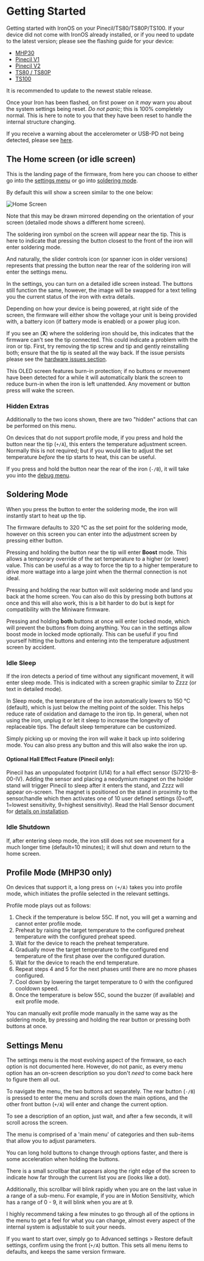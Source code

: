 # Getting Started

Getting started with IronOS on your Pinecil/TS80/TS80P/TS100.
If your device did not come with IronOS already installed, or if you need to update to the latest version; please see the flashing guide for your device:

- [MHP30](https://ralim.github.io/IronOS/Flashing/MHP30)
- [Pinecil V1](https://ralim.github.io/IronOS/Flashing/Pinecil%20V1/)
- [Pinecil V2](https://ralim.github.io/IronOS/Flashing/Pinecil%20V2/)
- [TS80 / TS80P](https://ralim.github.io/IronOS/Flashing/TS80%28P%29/)
- [TS100](https://ralim.github.io/IronOS/Flashing/TS100)

It is recommended to update to the newest stable release.

Once your Iron has been flashed, on first power on it _may_ warn you about the system settings being reset.
_Do not panic_; this is 100% completely normal. This is here to note to you that they have been reset to handle the internal structure changing.

If you receive a warning about the accelerometer or USB-PD not being detected, please see [here](https://ralim.github.io/IronOS/HardwareIssues/).

## The Home screen (or idle screen)

This is the landing page of the firmware, from here you can choose to either go into the [settings menu](#Settings-Menu) or go into [soldering mode](#Soldering-Mode).

By default this will show a screen similar to the one below:

![Home Screen](https://raw.githubusercontent.com/Ralim/IronOS/dev/Documentation/images/HomeScreen.png)

Note that this may be drawn mirrored depending on the orientation of your screen (detailed mode shows a different home screen).

The soldering iron symbol on the screen will appear near the tip. This is here to indicate that pressing the button closest to the front of the iron will enter soldering mode.

And naturally, the slider controls icon (or spanner icon in older versions) represents that pressing the button near the rear of the soldering iron will enter the settings menu.

In the settings, you can turn on a detailed idle screen instead. The buttons still function the same, however, the image will be swapped for a text telling you the current status of the iron with extra details.

Depending on how your device is being powered, at right side of the screen, the firmware will either show the voltage your unit is being provided with, a battery icon (if battery mode is enabled) or a power plug icon.

If you see an (**X**) where the soldering iron should be, this indicates that the firmware can't see the tip connected. This could indicate a problem with the iron or tip. First, try removing the tip screw and tip and gently reinstalling both; ensure that the tip is seated all the way back. If the issue persists please see the [hardware issues section](https://ralim.github.io/IronOS/HardwareIssues/).

This OLED screen features burn-in protection; if no buttons or movement have been detected for a while it will automatically blank the screen to reduce burn-in when the iron is left unattended. Any movement or button press will wake the screen.

### Hidden Extras

Additionally to the two icons shown, there are two "hidden" actions that can be performed on this menu.

On devices that do not support profile mode, if you press and hold the button near the tip (`+/A`), this enters the temperature adjustment screen. Normally this is not required; but if you would like to adjust the set temperature _before_ the tip starts to heat, this can be useful.

If you press and hold the button near the rear of the iron (`-/B`), it will take you into the [debug menu](https://ralim.github.io/IronOS/DebugMenu/).

## Soldering Mode

When you press the button to enter the soldering mode, the iron will instantly start to heat up the tip.

The firmware defaults to 320 °C as the set point for the soldering mode, however on this screen you can enter into the adjustment screen by pressing either button.

Pressing and holding the button near the tip will enter **Boost** mode. This allows a temporary override of the set temperature to a higher (or lower) value. This can be useful as a way to force the tip to a higher temperature to drive more wattage into a large joint when the thermal connection is not ideal.

Pressing and holding the rear button will exit soldering mode and land you back at the home screen. You can also do this by pressing both buttons at once and this will also work, this is a bit harder to do but is kept for compatibility with the Miniware firmware.

Pressing and holding **both** buttons at once will enter locked mode, which will prevent the buttons from doing anything. You can in the settings allow boost mode in locked mode optionally. This can be useful if you find yourself hitting the buttons and entering into the temperature adjustment screen by accident.

### Idle Sleep

If the iron detects a period of time without any significant movement, it will enter sleep mode. This is indicated with a screen graphic similar to Zzzz (or text in detailed mode).

In Sleep mode, the temperature of the iron automatically lowers to 150 °C (default), which is just below the melting point of the solder. This helps reduce rate of oxidation and damage to the iron tip. In general, when not using the iron, unplug it or let it sleep to increase the longevity of replaceable tips. The default sleep temperature can be customized.

Simply picking up or moving the iron will wake it back up into soldering mode. You can also press any button and this will also wake the iron up.

#### Optional Hall Effect Feature (Pinecil only):

Pinecil has an unpopulated footprint (U14) for a hall effect sensor (Si7210-B-00-IV). Adding the sensor and placing a neodymium magnet on the holder stand will trigger Pinecil to sleep after it enters the stand, and Zzzz will appear on-screen. The magnet is positioned on the stand in proximity to the sensor/handle which then activates one of 10 user defined settings (0=off, 1=lowest sensitivity, 9=highest sensitivity). Read the Hall Sensor document for [details on installation](https://ralim.github.io/IronOS/HallSensor/).

### Idle Shutdown

If, after entering sleep mode, the iron still does not see movement for a much longer time (default=10 minutes); it will shut down and return to the home screen.

## Profile Mode (MHP30 only)

On devices that support it, a long press on `(+/A)` takes you into profile mode, which initiates the profile selected in the relevant settings.

Profile mode plays out as follows:

1. Check if the temperature is below 55C. If not, you will get a warning and cannot enter profile mode.
2. Preheat by raising the target temperature to the configured preheat temperature with the configured preheat speed.
3. Wait for the device to reach the preheat temperature.
4. Gradually move the target temperature to the configured end temperature of the first phase over the configured duration. 
5. Wait for the device to reach the end temperature. 
6. Repeat steps 4 and 5 for the next phases until there are no more phases configured.
7. Cool down by lowering the target temperature to 0 with the configured cooldown speed. 
8. Once the temperature is below 55C, sound the buzzer (if available) and exit profile mode. 

You can manually exit profile mode manually in the same way as the soldering mode, by pressing and holding the rear button or pressing both buttons at once.

## Settings Menu

The settings menu is the most evolving aspect of the firmware, so each option is not documented here. However, do not panic, as every menu option has an on-screen description so you don't _need_ to come back here to figure them all out.

To navigate the menu, the two buttons act separately.
The rear button (`-/B`) is pressed to enter the menu and scrolls down the main options, and the other front button (`+/A`) will enter and change the current option.

To see a description of an option, just wait, and after a few seconds, it will scroll across the screen.

The menu is comprised of a 'main menu' of categories and then sub-items that allow you to adjust parameters.

You can long hold buttons to change through options faster, and there is some acceleration when holding the buttons.

There is a small scrollbar that appears along the right edge of the screen to indicate how far through the current list you are (looks like a dot).

Additionally, this scrollbar will blink rapidly when you are on the last value in a range of a sub-menu. For example, if you are in Motion Sensitivity, which has a range of 0 - 9, it will blink when you are at 9.

I highly recommend taking a few minutes to go through all of the options in the menu to get a feel for what you can change, almost every aspect of the internal system is adjustable to suit your needs.

If you want to start over, simply go to Advanced settings > Restore default settings, confirm using the front (`+/A`) button. This sets all menu items to defaults, and keeps the same version firmware.
